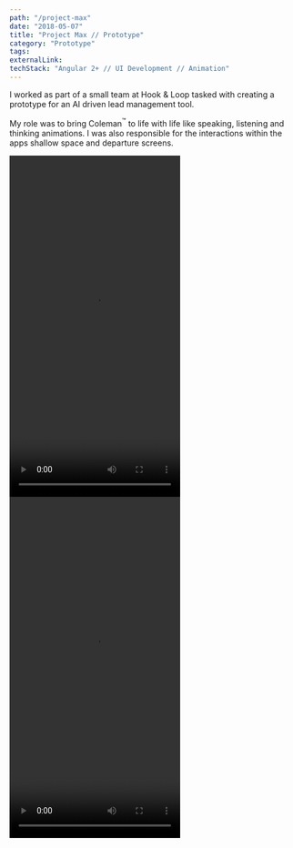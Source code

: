 ```yaml
---
path: "/project-max"
date: "2018-05-07"
title: "Project Max // Prototype"
category: "Prototype"
tags:
externalLink:
techStack: "Angular 2+ // UI Development // Animation"
---
```


I worked as part of a small team at Hook &amp; Loop tasked with creating a prototype for an AI driven lead management tool.

My role was to bring Coleman<sup>&trade;</sup> to life with life like speaking, listening and thinking animations. I was also responsible for the interactions within the apps shallow space and departure screens.

<div class="video-wrapper">
  <video width="300px" height="600px" src="https://www.dropbox.com/s/s0y1xi9vmmyfkup/pjmax-coleman.mov?raw=1" loop controls></video>
</div>

<div class="video-wrapper">
  <video width="300px" height="600px" src="https://www.dropbox.com/s/s088rq9yi1jvj6m/pjmax-interactions.mov?raw=1" loop controls></video>
</div>